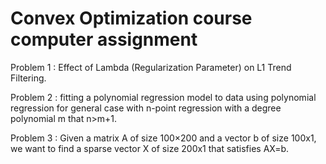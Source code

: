 #  Convex Optimization course computer assignment

Problem 1 : Effect of Lambda (Regularization Parameter) on L1 Trend Filtering.

Problem 2 : fitting a polynomial regression model to data using polynomial regression for general case with n-point regression with a degree polynomial m that n>m+1.

Problem 3 : Given a matrix A of size 100×200 and a vector b of size 100x1, we want to find a sparse vector X of size 200x1 that satisfies AX=b.
